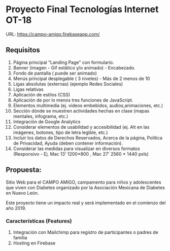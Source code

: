 <h1>
  <b>Proyecto Final Tecnologías Internet OT-18</b>
</h1>

URL: https://campo-amigo.firebaseapp.com/

<h2>
  <b>Requisitos</b>
</h2>

<ol>
  <li>Página principal "Landing Page" con formulario.</li>
  <li>Banner (imagen - Gif estático y/o animado) - Encabezado.</li>
  <li>Fondo de pantalla ( puede ser animado)</li>
  <li>Menús principal desplegable  ( 3 niveles) - Más de 2 menos de 10</li>
  <li>Ligas absolutas (externas) (ejemplo Redes Sociales)</li>
  <li>Ligas relativas </li>
  <li>Aplicación de estilos (CSS)</li>
  <li>Aplicación de por lo menos tres funciones de JavaScript.</li>
  <li>Elementos multimedia (ej. videos embebidos, audios,animaciones, etc.)</li>
  <li>Sección dónde se muestren actividades hechas en clase (mapas mentales, infograma, etc.)</li>
  <li>Integración de Google Analytics</li>
  <li>Considerar elementos de usabilidad y accesibilidad (ej. Alt en las imágenes, botones, tipo de letra legible, etc.)</li>
  <li>Incluir los datos de Derechos Reservados, Acerca de la página, Política de Privacidad, Ayuda (deben contener información).</li>
  <li>Considerar las medidas para visualizar en diversos formatos (Responsivo - Ej. Mac 13' 1200*800 , Mac 27' 2560 * 1440 pxls)</li>
</ol>

<h2>
  <b>Propuesta:</b>
</h2>

<p>
  Sitio Web para el CAMPO AMIGO, campamento para niños y adolescentes que viven con Diabetes organizado por la Asociación Mexicana de     Diabetes en Nuevo León.
</p>
<p>
  Este proyecto tiene un impacto real y será implementado en el comienzo del año 2019.
</p>

<h3>
  <b>Características (Features)</b>
</h3>
<ol>
  <li>Integración con Mailchimp para registro de participantes o padres de familia</li>
  <li>Hosting en Firebase</li>
</ol>
